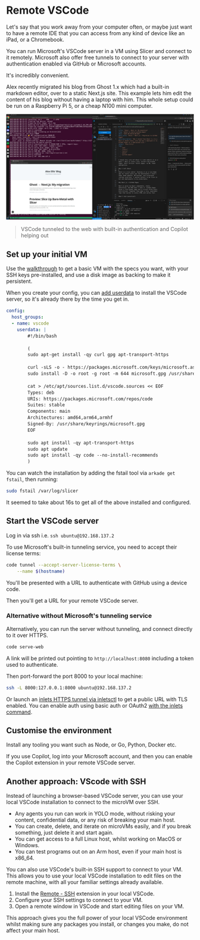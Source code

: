 # Remote VSCode

Let's say that you work away from your computer often, or maybe just want to have a remote IDE that you can access from any kind of device like an iPad, or a Chromebook.

You can run Microsoft's VSCode server in a VM using Slicer and connect to it remotely. Microsoft also offer free tunnels to connect to your server with authentication enabled via GitHub or Microsoft accounts.

It's incredibly convenient.

Alex recently migrated his blog from Ghost 1.x which had a built-in markdown editor, over to a static Next.js site. This example lets him edit the content of his blog without having a laptop with him. This whole setup could be run on a Raspberry Pi 5, or a cheap N100 mini computer.

![VSCode tunneled to the web with built-in authentication and Copilot helping out](/images/vscode-blog.jpg)
> VSCode tunneled to the web with built-in authentication and Copilot helping out

## Set up your initial VM

Use the [walkthrough](/getting-started/walkthrough) to get a basic VM with the specs you want, with your SSH keys pre-installed, and use a disk image as backing to make it persistent.

When you create your config, you can [add userdata](/tasks/userdata) to install the VSCode server, so it's already there by the time you get in.

```yaml
config:
  host_groups:
  - name: vscode
    userdata: |
        #!/bin/bash

        (
        sudo apt-get install -qy curl gpg apt-transport-https

        curl -sLS -o - https://packages.microsoft.com/keys/microsoft.asc | gpg --dearmor > microsoft.gpg
        sudo install -D -o root -g root -m 644 microsoft.gpg /usr/share/keyrings/microsoft.gpg

        cat > /etc/apt/sources.list.d/vscode.sources << EOF
        Types: deb
        URIs: https://packages.microsoft.com/repos/code
        Suites: stable
        Components: main
        Architectures: amd64,arm64,armhf
        Signed-By: /usr/share/keyrings/microsoft.gpg
        EOF

        sudo apt install -qy apt-transport-https
        sudo apt update
        sudo apt install -qy code --no-install-recommends
        )
```

You can watch the installation by adding the fstail tool via `arkade get fstail`, then running:

```bash
sudo fstail /var/log/slicer
```

It seemed to take about 16s to get all of the above installed and configured.

## Start the VSCode server

Log in via ssh i.e. `ssh ubuntu@192.168.137.2`

To use Microsoft's built-in tunneling service, you need to accept their license terms:

```bash
code tunnel --accept-server-license-terms \
    --name $(hostname)
```

You'll be presented with a URL to authenticate with GitHub using a device code.

Then you'll get a URL for your remote VSCode server.

### Alternative without Microsoft's tunneling service

Alternatively, you can run the server without tunneling, and connect directly to it over HTTPS.

```bash
code serve-web
```

A link will be printed out pointing to `http://localhost:8080` including a token used to authenticate.

Then port-forward the port 8000 to your local machine:

```bash
ssh -L 8000:127.0.0.1:8000 ubuntu@192.168.137.2
```

Or launch an [inlets HTTPS tunnel via inletsctl](https://docs.inlets.dev/tutorial/automated-http-server/) to get a public URL with TLS enabled. You can enable auth using basic auth or OAuth2 [with the inlets command](https://docs.inlets.dev/tutorial/http-authentication/).

## Customise the environment

Install any tooling you want such as Node, or Go, Python, Docker etc.

If you use Copilot, log into your Microsoft account, and then you can enable the Copilot extension in your remote VSCode server.

## Another approach: VScode with SSH

Instead of launching a browser-based VSCode server, you can use your local VSCode installation to connect to the microVM over SSH.

* Any agents you run can work in YOLO mode, without risking your content, confidential data, or any risk of breaking your main host.
* You can create, delete, and iterate on microVMs easily, and if you break something, just delete it and start again.
* You can get access to a full Linux host, whilst working on MacOS or Windows.
* You can test programs out on an Arm host, even if your main host is x86_64.

You can also use VSCode's built-in SSH support to connect to your VM. This allows you to use your local VSCode installation to edit files on the remote machine, with all your familiar settings already available.

1. Install the [Remote - SSH](https://marketplace.visualstudio.com/items?itemName=ms-vscode-remote.remote-ssh) extension in your local VSCode.
2. Configure your SSH settings to connect to your VM.
3. Open a remote window in VSCode and start editing files on your VM.

This approach gives you the full power of your local VSCode environment whilst making sure any packages you install, or changes you make, do not affect your main host.
